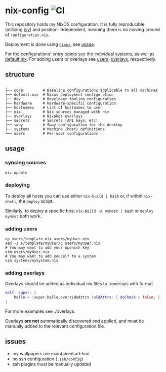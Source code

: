 # nix-config ![CI](https://github.com/lovesegfault/nix-config/workflows/CI/badge.svg)

This repository holds my NixOS configuration. It is fully reproducible
(utilizing [niv]) and position-independent, meaning there is no moving around of
`configuration.nix`.

Deployment is done using [`nixus`](https://github.com/Infinisil/nixus), see
[usage](#usage).

For the configurations' entry points see the individual [systems], as well as
[default.nix]. For adding users or overlays see [users](#users),
[overlays](#overlays), respectively.

## structure

```
.
├── core         # Baseline configurations applicable to all machines
├── default.nix  # Nixus deployment configuration
├── dev          # Developer tooling configuration
├── hardware     # Hardware-specific configuration
├── hostnames    # List of hostnames to use
├── nix          # Nix sources managed with niv
├── overlays     # Nixpkgs overlays
├── secrets      # Secrets (API keys, etc)
├── sway         # Sway configuration for the desktop
├── systems      # Machine (host) definitions
└── users        # Per-user configurations
```

## usage

### syncing sources

```shell
niv update
```

### deploying

To deploy all hosts you can use either `nix-build | bash` or, if within
`nix-shell`, the `deploy` script.

Similarly, to deploy a specific host `nix-build -A myHost | bash` or `deploy
myHost` both work.

### adding users

```shell
cp users/template.nix users/myUser.nix
sed -i s/template/myUser/g users/myUser.nix
# You may want to add your openssh key
vim users/myUser.nix
# You may want to add youself to a system
vim systems/mySystem.nix
```

### adding overlays

Overlays should be added as individual nix files to ./overlays with format

```nix
self: super: {
    hello = (super.hello.overrideAttrs (oldAttrs: { doCheck = false; }));
}
```

For more examples see ./overlays.

Overlays **are not** automatically discovered and applied, and must be manually
added to the relevant configuration file.

## issues

* my wallpapers are maintained ad-hoc
* no ssh configuration (`.ssh/config`)
* zsh plugins must be manually updated

[niv]: https://github.com/nmattia/niv
[systems]: https://github.com/lovesegfault/nix-config/blob/master/systems
[default.nix]: https://github.com/lovesegfault/nix-config/blob/master/default.nix
